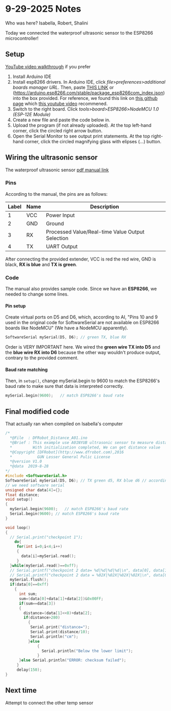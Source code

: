 # 9-29-2025 Notes

Who was here? Isabella, Robert, Shalini 

Today we connected the waterproof ultrasonic sensor to the ESP8266 microcontroller!

## Setup

[YouTube video walkthrough](https://www.youtube.com/watch?v=YN522_npNqs&list=PL4pptAPY2kIckUNYqpLpKE5qQISi1KvfS&index=1) if you prefer

1. Install Arduino IDE
2. Install esp8266 drivers. In Arduino IDE, click *file*>*preferences*>*additional boards manager URL*. Then, paste [THIS LINK](https://arduino.esp8266.com/stable/package_esp8266com_index.json) or (https://arduino.esp8266.com/stable/package_esp8266com_index.json) into the box provided. For reference, we found this link on [this github page](https://github.com/esp8266/arduino/
) which [this youtube video](https://www.youtube.com/watch?v=YN522_npNqs&list=PL4pptAPY2kIckUNYqpLpKE5qQISi1KvfS&index=1) recommened.
3. Switch to the right board. Click *tools*>*board*>*ESP8266*>*NodeMCU 1.0 (ESP-12E Module)* 
4. Create a new file and paste the code below in.
5. Upload the program (if not already uploaded). At the top left-hand corner, click the circled right arrow button.
6. Open the Serial Monitor to see output print statements. At the top right-hand corner, click the circled magnifying glass with elipses (...) button.

## Wiring the ultrasonic sensor

The waterproof ultrasonic sensor [pdf manual link](https://mm.digikey.com/Volume0/opasdata/d220001/medias/docus/201/SEN0313_Web.pdf) 

### Pins

According to the manual, the pins are as follows:

| Label | Name | Description                                      |
|-------|------|--------------------------------------------------|
| 1     | VCC  | Power Input                                      |
| 2     | GND  | Ground                                           |
| 3     | RX   | Processed Value/Real-time Value Output Selection |
| 4     | TX   | UART Output                                      |

After connecting the provided extender, VCC is red the red wire, GND is black, **RX is blue** and **TX is green**.

### Code 

The manual also provides sample code. Since we have an **ESP8266**, we needed to change some lines.

#### Pin setup
Create virtual ports on D5 and D6, which, according to AI, "Pins 10 and 9 used in the original code for SoftwareSerial are not available on ESP8266 boards like NodeMCU" (We have a NodeMCU apparently).

```ino
SoftwareSerial mySerial(D5, D6); // green TX, blue RX
```
Order is VERY IMPORTANT here. We wired the **green wire TX into D5** and the **blue wire RX into D6** because the other way wouldn't produce output, contrary to the provided comment.

#### Baud rate matching
Then, in `setup()`, change mySerial.begin to 9600 to match the ESP8266's baud rate to make sure that data is interpreted correctly.
```ino
mySerial.begin(9600);   // match ESP8266's baud rate
```

## Final modified code
That actually ran when compiled on Isabella's computer

```ino
/*
  *@File  : DFRobot_Distance_A01.ino  
  *@Brief : This example use A01NYUB ultrasonic sensor to measure distance
  *         With initialization completed, We can get distance value  
  *@Copyright [DFRobot](http://www.dfrobot.com),2016          
  *           GUN Lesser General Pulic License
  *@version V1.0            
  *@data  2019‐8‐28
*/
#include <SoftwareSerial.h>
SoftwareSerial mySerial(D5, D6); // TX green d5, RX blue d6 // according to AI, these are good chioces for pins for NodeMCU
// we need software serial 
unsigned char data[4]={};
float distance;
void setup()
{
  mySerial.begin(9600);   // match ESP8266's baud rate
  Serial.begin(9600); // match ESP8266's baud rate
}

void loop()
{
  // Serial.print("checkpoint 1");
    do{
     for(int i=0;i<4;i++)
     {
       data[i]=mySerial.read();
     }
  }while(mySerial.read()==0xff);
  // Serial.printf("checkpoint 2 data= %d|%d|%d|%d|\n", data[0], data[1], data[2], data[3]);
  // Serial.printf("checkpoint 2 data = %02X|%02X|%02X|%02X|\n", data[0], data[1], data[2], data[3]);
  mySerial.flush();
  if(data[0]==0xff)
    {
      int sum;
      sum=(data[0]+data[1]+data[2])&0x00FF;
      if(sum==data[3])
      {
        distance=(data[1]<<8)+data[2];
        if(distance>280)
          {
           Serial.print("distance=");
           Serial.print(distance/10);
           Serial.println("cm");
          }else  
              {
                Serial.println("Below the lower limit");         
              }
      }else Serial.println("ERROR: checksum failed");
     }
     delay(150);
}
```

## Next time

Attempt to connect the other temp sensor